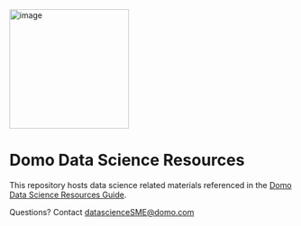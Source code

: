 <img width="212" alt="image" src="https://github.com/domoinc/domo-data-science-resources/assets/123829195/f127bbcd-17c6-4448-a3d8-c95af7ad7bcb">


# Domo Data Science Resources

This repository hosts data science related materials referenced in the [Domo Data Science Resources Guide](https://developer.domo.com/portal/0mnsejhg5livn-domo-data-science-resources-guide). 

Questions? Contact datascienceSME@domo.com 


